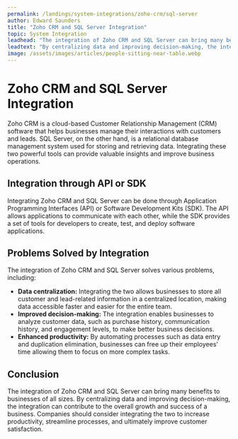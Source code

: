 ```yaml
---
permalink: /landings/system-integrations/zoho-crm/sql-server
author: Edward Saunders
title: "Zoho CRM and SQL Server Integration"
topic: System Integration
leadhead: "The integration of Zoho CRM and SQL Server can bring many benefits to businesses of all sizes"
leadtext: "By centralizing data and improving decision-making, the integration can contribute to the overall growth and success of a business. Companies should consider integrating the two to increase productivity, streamline processes, and ultimately improve customer satisfaction."
image: /assets/images/articles/people-sitting-near-table.webp
---
```

<div class="arttext"><h1>Zoho CRM and SQL Server Integration</h1> 
<p>Zoho CRM is a cloud-based Customer Relationship Management (CRM) software that helps businesses manage their interactions with customers and leads. SQL Server, on the other hand, is a relational database management system used for storing and retrieving data. Integrating these two powerful tools can provide valuable insights and improve business operations.</p> 

<h2>Integration through API or SDK</h2> 
<p>Integrating Zoho CRM and SQL Server can be done through Application Programming Interfaces (API) or Software Development Kits (SDK). The API allows applications to communicate with each other, while the SDK provides a set of tools for developers to create, test, and deploy software applications. </p> 

<h2>Problems Solved by Integration</h2> 
<p>The integration of Zoho CRM and SQL Server solves various problems, including:</p> 
<ul> 
<li><strong>Data centralization:</strong> Integrating the two allows businesses to store all customer and lead-related information in a centralized location, making data accessible faster and easier for the entire team.</li> 
<li><strong>Improved decision-making:</strong> The integration enables businesses to analyze customer data, such as purchase history, communication history, and engagement levels, to make better business decisions.</li> 
<li><strong>Enhanced productivity:</strong> By automating processes such as data entry and duplication elimination, businesses can free up their employees' time allowing them to focus on more complex tasks.</li> 
</ul> 

<h2>Conclusion</h2> 
<p>The integration of Zoho CRM and SQL Server can bring many benefits to businesses of all sizes. By centralizing data and improving decision-making, the integration can contribute to the overall growth and success of a business. Companies should consider integrating the two to increase productivity, streamline processes, and ultimately improve customer satisfaction.</p> 
</div>